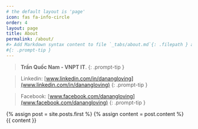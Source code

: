 ```yaml
---
# the default layout is 'page'
icon: fas fa-info-circle
order: 4
layout: page
title: About
permalink: /about/
#> Add Markdown syntax content to file `_tabs/about.md`{: .filepath } and it will show up on this page.
#{: .prompt-tip }
---
```


> <b>Trần Quốc Nam - VNPT IT</b>.
{: .prompt-tip }
 
> Linkedin: [www.linkedin.com/in/danangloving](www.linkedin.com/in/danangloving)
{: .prompt-tip }

> Facebook: [www.facebook.com/danangloving](www.facebook.com/danangloving)
{: .prompt-tip }
<section class="main-content">
    {% assign post = site.posts.first %}
    {% assign content = post.content %}
    <article class="module color-3">
        {{ content }}
    </article>
</section>
